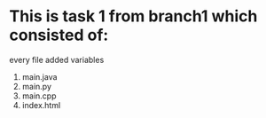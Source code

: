 # This is task 1 from branch1 which consisted of:

every file added variables
1. main.java
2. main.py
3. main.cpp
4. index.html
